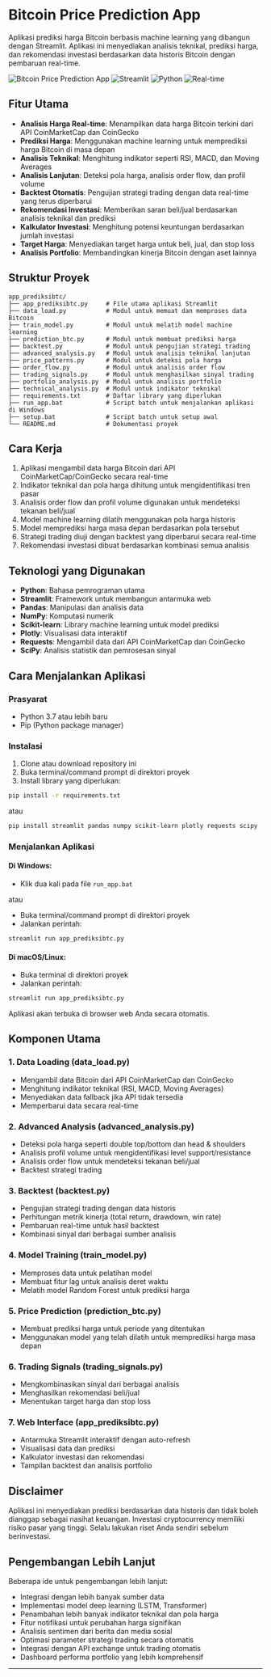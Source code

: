 # Bitcoin Price Prediction App

Aplikasi prediksi harga Bitcoin berbasis machine learning yang dibangun dengan Streamlit. Aplikasi ini menyediakan analisis teknikal, prediksi harga, dan rekomendasi investasi berdasarkan data historis Bitcoin dengan pembaruan real-time.

![Bitcoin Price Prediction App](https://img.shields.io/badge/Bitcoin-Price%20Prediction-orange)
![Streamlit](https://img.shields.io/badge/Streamlit-App-FF4B4B)
![Python](https://img.shields.io/badge/Python-3.7+-blue)
![Real-time](https://img.shields.io/badge/Updates-Real--time-green)

## Fitur Utama

- **Analisis Harga Real-time**: Menampilkan data harga Bitcoin terkini dari API CoinMarketCap dan CoinGecko
- **Prediksi Harga**: Menggunakan machine learning untuk memprediksi harga Bitcoin di masa depan
- **Analisis Teknikal**: Menghitung indikator seperti RSI, MACD, dan Moving Averages
- **Analisis Lanjutan**: Deteksi pola harga, analisis order flow, dan profil volume
- **Backtest Otomatis**: Pengujian strategi trading dengan data real-time yang terus diperbarui
- **Rekomendasi Investasi**: Memberikan saran beli/jual berdasarkan analisis teknikal dan prediksi
- **Kalkulator Investasi**: Menghitung potensi keuntungan berdasarkan jumlah investasi
- **Target Harga**: Menyediakan target harga untuk beli, jual, dan stop loss
- **Analisis Portfolio**: Membandingkan kinerja Bitcoin dengan aset lainnya

## Struktur Proyek

```
app_prediksibtc/
├── app_prediksibtc.py     # File utama aplikasi Streamlit
├── data_load.py           # Modul untuk memuat dan memproses data Bitcoin
├── train_model.py         # Modul untuk melatih model machine learning
├── prediction_btc.py      # Modul untuk membuat prediksi harga
├── backtest.py            # Modul untuk pengujian strategi trading
├── advanced_analysis.py   # Modul untuk analisis teknikal lanjutan
├── price_patterns.py      # Modul untuk deteksi pola harga
├── order_flow.py          # Modul untuk analisis order flow
├── trading_signals.py     # Modul untuk menghasilkan sinyal trading
├── portfolio_analysis.py  # Modul untuk analisis portfolio
├── technical_analysis.py  # Modul untuk indikator teknikal
├── requirements.txt       # Daftar library yang diperlukan
├── run_app.bat            # Script batch untuk menjalankan aplikasi di Windows
├── setup.bat              # Script batch untuk setup awal
└── README.md              # Dokumentasi proyek
```

## Cara Kerja

1. Aplikasi mengambil data harga Bitcoin dari API CoinMarketCap/CoinGecko secara real-time
2. Indikator teknikal dan pola harga dihitung untuk mengidentifikasi tren pasar
3. Analisis order flow dan profil volume digunakan untuk mendeteksi tekanan beli/jual
4. Model machine learning dilatih menggunakan pola harga historis
5. Model memprediksi harga masa depan berdasarkan pola tersebut
6. Strategi trading diuji dengan backtest yang diperbarui secara real-time
7. Rekomendasi investasi dibuat berdasarkan kombinasi semua analisis

## Teknologi yang Digunakan

- **Python**: Bahasa pemrograman utama
- **Streamlit**: Framework untuk membangun antarmuka web
- **Pandas**: Manipulasi dan analisis data
- **NumPy**: Komputasi numerik
- **Scikit-learn**: Library machine learning untuk model prediksi
- **Plotly**: Visualisasi data interaktif
- **Requests**: Mengambil data dari API CoinMarketCap dan CoinGecko
- **SciPy**: Analisis statistik dan pemrosesan sinyal

## Cara Menjalankan Aplikasi

### Prasyarat

- Python 3.7 atau lebih baru
- Pip (Python package manager)

### Instalasi

1. Clone atau download repository ini
2. Buka terminal/command prompt di direktori proyek
3. Install library yang diperlukan:

```bash
pip install -r requirements.txt
```

atau

```bash
pip install streamlit pandas numpy scikit-learn plotly requests scipy
```

### Menjalankan Aplikasi

#### Di Windows:
- Klik dua kali pada file `run_app.bat`

atau

- Buka terminal/command prompt di direktori proyek
- Jalankan perintah:

```bash
streamlit run app_prediksibtc.py
```

#### Di macOS/Linux:
- Buka terminal di direktori proyek
- Jalankan perintah:

```bash
streamlit run app_prediksibtc.py
```

Aplikasi akan terbuka di browser web Anda secara otomatis.

## Komponen Utama

### 1. Data Loading (data_load.py)
- Mengambil data Bitcoin dari API CoinMarketCap dan CoinGecko
- Menghitung indikator teknikal (RSI, MACD, Moving Averages)
- Menyediakan data fallback jika API tidak tersedia
- Memperbarui data secara real-time

### 2. Advanced Analysis (advanced_analysis.py)
- Deteksi pola harga seperti double top/bottom dan head & shoulders
- Analisis profil volume untuk mengidentifikasi level support/resistance
- Analisis order flow untuk mendeteksi tekanan beli/jual
- Backtest strategi trading

### 3. Backtest (backtest.py)
- Pengujian strategi trading dengan data historis
- Perhitungan metrik kinerja (total return, drawdown, win rate)
- Pembaruan real-time untuk hasil backtest
- Kombinasi sinyal dari berbagai sumber analisis

### 4. Model Training (train_model.py)
- Memproses data untuk pelatihan model
- Membuat fitur lag untuk analisis deret waktu
- Melatih model Random Forest untuk prediksi harga

### 5. Price Prediction (prediction_btc.py)
- Membuat prediksi harga untuk periode yang ditentukan
- Menggunakan model yang telah dilatih untuk memprediksi harga masa depan

### 6. Trading Signals (trading_signals.py)
- Mengkombinasikan sinyal dari berbagai analisis
- Menghasilkan rekomendasi beli/jual
- Menentukan target harga dan stop loss

### 7. Web Interface (app_prediksibtc.py)
- Antarmuka Streamlit interaktif dengan auto-refresh
- Visualisasi data dan prediksi
- Kalkulator investasi dan rekomendasi
- Tampilan backtest dan analisis portfolio

## Disclaimer

Aplikasi ini menyediakan prediksi berdasarkan data historis dan tidak boleh dianggap sebagai nasihat keuangan. Investasi cryptocurrency memiliki risiko pasar yang tinggi. Selalu lakukan riset Anda sendiri sebelum berinvestasi.

## Pengembangan Lebih Lanjut

Beberapa ide untuk pengembangan lebih lanjut:
- Integrasi dengan lebih banyak sumber data
- Implementasi model deep learning (LSTM, Transformer)
- Penambahan lebih banyak indikator teknikal dan pola harga
- Fitur notifikasi untuk perubahan harga signifikan
- Analisis sentimen dari berita dan media sosial
- Optimasi parameter strategi trading secara otomatis
- Integrasi dengan API exchange untuk trading otomatis
- Dashboard performa portfolio yang lebih komprehensif

---
